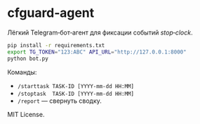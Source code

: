 # cfguard‑agent

Лёгкий Telegram‑бот‑агент для фиксации событий *stop‑clock*.

```bash
pip install -r requirements.txt
export TG_TOKEN="123:ABC" API_URL="http://127.0.0.1:8000"
python bot.py
```

Команды:
* `/starttask TASK‑ID [YYYY‑mm‑dd HH:MM]`
* `/stoptask  TASK‑ID [YYYY‑mm‑dd HH:MM]`
* `/report` — свернуть сводку.

MIT License.
